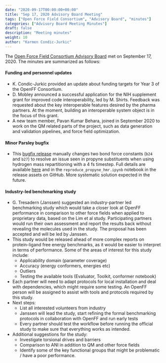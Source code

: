 ```yaml
---
date: "2020-09-17T00:00:00+00:00"
title: "Sep 17, 2020 Advisory Board Meeting"
tags: ["Open Force Field Consortium", "Advisory Board", "minutes"]
categories: ["Advisory Board Meeting Minutes"]
draft: false
description: "Meeting minutes"
weight: 10
author: "Karmen Condic-Jurkic"
---
```


The [Open Force Field Consortium Advisory Board](https://openforcefield.org/about/organization/#open-force-field-consortium) met on September 17, 2020.
The minutes are summarized as follows:

#### Funding and personnel updates

* K. Condic-Jurkic provided an update about funding targets for Year 3 of the OpenFF Consortium.
* D. Mobley announced a successful application for the NIH supplement grant for improved code interoperability, led by M. Shirts. Feedback was requested about the key interoperable features desired by the pharma partners. At the moment, building an interoperable system object is in the focus of this grant.
* A new team member, Pavan Kumar Behara, joined in September 2020 to work on the QM related parts of the project, such as data generation and validation pipelines, and force field optimization.


#### Minor Parsley bugfix

* This [bugfix release](https://github.com/openforcefield/openforcefields/releases/tag/1.2.1) manually changes two bond force constants (`b24` and `b27`) to resolve an issue seen in propyne substituents when using hydrogen mass repartitioning with a 4 fs timestep. Full details are available [here](https://github.com/openforcefield/openforcefields/issues/19) and in the `reproduce_propyne_hmr.ipynb` notebook in the release assets on GitHub. More systematic solution expected in the future.



#### Industry-led benchmarking study

* G. Tresadern (Janssen) suggested an industry-partner led benchmarking study which would take a closer look at OpenFF performance in comparison to other force fields when applied to proprietary data, based on the Lim et al study. Participating partners would run their own assessment and report the results back without revealing the molecules used in the study. The proposal has been accepted and will be led by Janssen.
* This study would be released ahead of more complex reports on protein-ligand free energy benchmarks, as it would be easier to interpret in terms of performance. Some of the areas of interest for this study include:
  - Applicability domain (parameter coverage)
  - Accuracy (energy conformers, energies etc)
  - Outliers
  - Testing the available tools (Evaluator, Toolkit, conformer notebook)
* Each partner will need to adapt protocols for local installation and deal with dependencies, which might require some testing. An OpenFF person will be assigned to assist with tools and protocols required by this study.
* Next steps:
  - List all interested volunteers from industry
  - Janssen will lead the study, start refining the formal benchmarking protocols in collaboration with OpenFF and run early tests
  - Every partner should test the workflow before running the official study to make sure that everything works as intended.
* Additional suggestions for the study:
  - Investigate torsional drives and barriers
  - Comparison to ANI in addition to QM and other force fields
  - Identify some of the key functional groups that might be problematic / have a poor performance.
